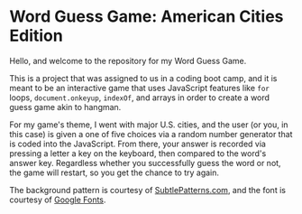 # Word Guess Game: American Cities Edition

Hello, and welcome to the repository for my Word Guess Game.

This is a project that was assigned to us in a coding boot camp, and it is meant to be an interactive game that uses JavaScript features like `for` loops, `document.onkeyup`, `indexOf`, and arrays in order to create a word guess game akin to hangman.

For my game's theme, I went with major U.S. cities, and the user (or you, in this case) is given a one of five choices via a random number generator that is coded into the JavaScript. From there, your answer is recorded via pressing a letter a key on the keyboard, then compared to the word's answer key. Regardless whether you successfully guess the word or not, the game will restart, so you get the chance to try again.

The background pattern is courtesy of [SubtlePatterns.com](http://subtlepatterns.com), and the font is courtesy of [Google Fonts](https://fonts.google.com/).
